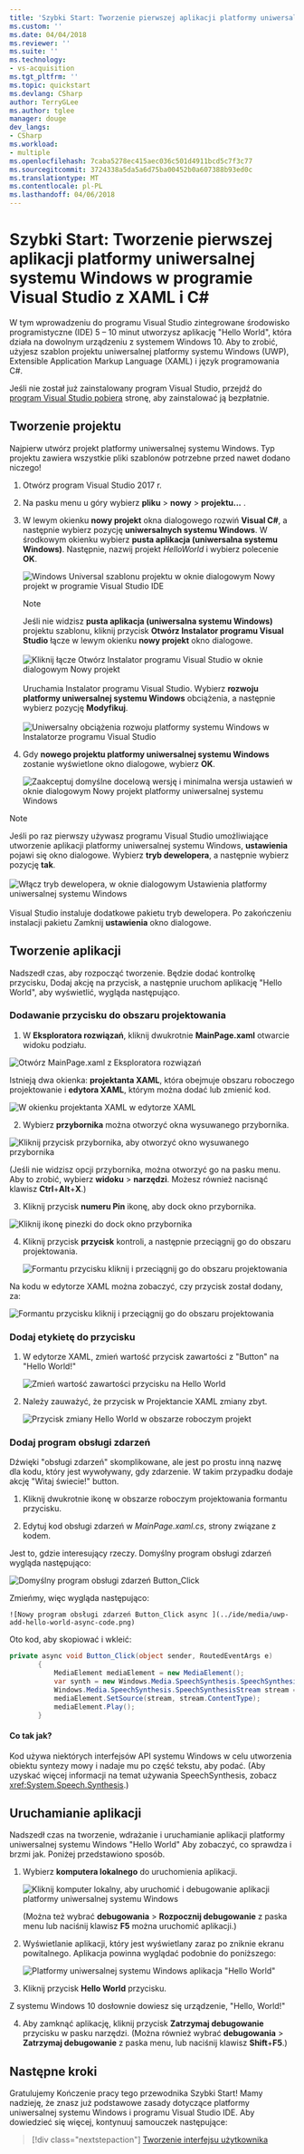 ```yaml
---
title: 'Szybki Start: Tworzenie pierwszej aplikacji platformy uniwersalnej systemu Windows w programie Visual Studio XAML i C# | Dokumentacja firmy Microsoft'
ms.custom: ''
ms.date: 04/04/2018
ms.reviewer: ''
ms.suite: ''
ms.technology:
- vs-acquisition
ms.tgt_pltfrm: ''
ms.topic: quickstart
ms.devlang: CSharp
author: TerryGLee
ms.author: tglee
manager: douge
dev_langs:
- CSharp
ms.workload:
- multiple
ms.openlocfilehash: 7caba5278ec415aec036c501d4911bcd5c7f3c77
ms.sourcegitcommit: 3724338a5da5a6d75ba00452b0a607388b93ed0c
ms.translationtype: MT
ms.contentlocale: pl-PL
ms.lasthandoff: 04/06/2018
---
```

# <a name="quickstart-create-your-first-universal-windows-platform-application-in-visual-studio-with-xaml-and-c35"></a>Szybki Start: Tworzenie pierwszej aplikacji platformy uniwersalnej systemu Windows w programie Visual Studio z XAML i C&#35;

W tym wprowadzeniu do programu Visual Studio zintegrowane środowisko programistyczne (IDE) 5 – 10 minut utworzysz aplikację "Hello World", która działa na dowolnym urządzeniu z systemem Windows 10. Aby to zrobić, użyjesz szablon projektu uniwersalnej platformy systemu Windows (UWP), Extensible Application Markup Language (XAML) i język programowania C#.

Jeśli nie został już zainstalowany program Visual Studio, przejdź do [program Visual Studio pobiera](https://aka.ms/vsdownload?utm_source=mscom&utm_campaign=msdocs) stronę, aby zainstalować ją bezpłatnie.

## <a name="create-a-project"></a>Tworzenie projektu

Najpierw utwórz projekt platformy uniwersalnej systemu Windows. Typ projektu zawiera wszystkie pliki szablonów potrzebne przed nawet dodano niczego!

1. Otwórz program Visual Studio 2017 r.

2. Na pasku menu u góry wybierz **pliku** > **nowy** > **projektu...** .

3. W lewym okienku **nowy projekt** okna dialogowego rozwiń **Visual C#**, a następnie wybierz pozycję **uniwersalnych systemu Windows**. W środkowym okienku wybierz **pusta aplikacja (uniwersalna systemu Windows)**. Następnie, nazwij projekt *HelloWorld* i wybierz polecenie **OK**.

   ![Windows Universal szablonu projektu w oknie dialogowym Nowy projekt w programie Visual Studio IDE](../ide/media/new-project-csharp-uwp-helloworld.png)

   > [!NOTE]
   > Jeśli nie widzisz **pusta aplikacja (uniwersalna systemu Windows)** projektu szablonu, kliknij przycisk **Otwórz Instalator programu Visual Studio** łącze w lewym okienku **nowy projekt** okno dialogowe.<br><br>![Kliknij łącze Otwórz Instalator programu Visual Studio w oknie dialogowym Nowy projekt](../ide/media/vb-open-visual-studio-installer-hello-world.png)<br><br>Uruchamia Instalator programu Visual Studio. Wybierz **rozwoju platformy uniwersalnej systemu Windows** obciążenia, a następnie wybierz pozycję **Modyfikuj**.<br><br>![Uniwersalny obciążenia rozwoju platformy systemu Windows w Instalatorze programu Visual Studio](../ide/media/uwp-dev-workload.png)

4. Gdy **nowego projektu platformy uniwersalnej systemu Windows** zostanie wyświetlone okno dialogowe, wybierz **OK**.

   ![Zaakceptuj domyślne docelową wersję i minimalna wersja ustawień w oknie dialogowym Nowy projekt platformy uniwersalnej systemu Windows](../ide/media/new-uwp-project-target-minver-dialog.png)

  > [!NOTE]
  > Jeśli po raz pierwszy używasz programu Visual Studio umożliwiające utworzenie aplikacji platformy uniwersalnej systemu Windows, **ustawienia** pojawi się okno dialogowe. Wybierz **tryb dewelopera**, a następnie wybierz pozycję **tak**.<br><br>
 ![Włącz tryb dewelopera, w oknie dialogowym Ustawienia platformy uniwersalnej systemu Windows](../ide/media/enable-developer-mode.png)<br><br>Visual Studio instaluje dodatkowe pakietu tryb dewelopera. Po zakończeniu instalacji pakietu Zamknij **ustawienia** okno dialogowe.

## <a name="create-the-application"></a>Tworzenie aplikacji

Nadszedł czas, aby rozpocząć tworzenie. Będzie dodać kontrolkę przycisku, Dodaj akcję na przycisk, a następnie uruchom aplikację "Hello World", aby wyświetlić, wygląda następująco.

### <a name="add-a-button-to-the-design-canvas"></a>Dodawanie przycisku do obszaru projektowania

1. W **Eksploratora rozwiązań**, kliknij dwukrotnie **MainPage.xaml** otwarcie widoku podziału.

  ![Otwórz MainPage.xaml z Eksploratora rozwiązań ](../ide/media/uwp-solution-explorer-MainPage-xaml.png)

  Istnieją dwa okienka: **projektanta XAML**, która obejmuje obszaru roboczego projektowanie i **edytora XAML**, którym można dodać lub zmienić kod.    

  ![W okienku projektanta XAML w edytorze XAML](../ide/media/uwp-xaml-editor.png)

2. Wybierz **przybornika** można otworzyć okna wysuwanego przybornika.

  ![Kliknij przycisk przybornika, aby otworzyć okno wysuwanego przybornika](../ide/media/uwp-toolbox.png)

  (Jeśli nie widzisz opcji przybornika, można otworzyć go na pasku menu. Aby to zrobić, wybierz **widoku** > **narzędzi**. Możesz również nacisnąć klawisz **Ctrl**+**Alt**+**X**.)

3. Kliknij przycisk **numeru Pin** ikonę, aby dock okno przybornika.

  ![Kliknij ikonę pinezki do dock okno przybornika](../ide/media/uwp-toolbox-autohide.png)

4. Kliknij przycisk **przycisk** kontroli, a następnie przeciągnij go do obszaru projektowania.

   ![Formantu przycisku kliknij i przeciągnij go do obszaru projektowania](../ide/media/uwp-toolbox-add-button-control.png)

  Na kodu w edytorze XAML można zobaczyć, czy przycisk został dodany, za:

  ![Formantu przycisku kliknij i przeciągnij go do obszaru projektowania](../ide/media/uwp-xaml-control-code-window.png)

### <a name="add-a-label-to-the-button"></a>Dodaj etykietę do przycisku

1. W edytorze XAML, zmień wartość przycisk zawartości z "Button" na "Hello World!"

   ![Zmień wartość zawartości przycisku na Hello World](../ide/media/uwp-change-button-text-in-xaml-code-window.png)

2. Należy zauważyć, że przycisk w Projektancie XAML zmiany zbyt.

   ![Przycisk zmiany Hello World w obszarze roboczym projekt](../ide/media/uwp-button-text-change-in-design-canvas.png)

### <a name="add-an-event-handler"></a>Dodaj program obsługi zdarzeń

Dźwięki "obsługi zdarzeń" skomplikowane, ale jest po prostu inną nazwę dla kodu, który jest wywoływany, gdy zdarzenie. W takim przypadku dodaje akcję "Witaj świecie!" button.

1. Kliknij dwukrotnie ikonę w obszarze roboczym projektowania formantu przycisku.

2.  Edytuj kod obsługi zdarzeń w *MainPage.xaml.cs*, strony związane z kodem.

 Jest to, gdzie interesujący rzeczy. Domyślny program obsługi zdarzeń wygląda następująco:

   ![Domyślny program obsługi zdarzeń Button_Click ](../ide/media/uwp-button-click-code.png)

 Zmieńmy, więc wygląda następująco:

    ![Nowy program obsługi zdarzeń Button_Click async ](../ide/media/uwp-add-hello-world-async-code.png)

  Oto kod, aby skopiować i wkleić:

  ```C#
  private async void Button_Click(object sender, RoutedEventArgs e)
         {
             MediaElement mediaElement = new MediaElement();
             var synth = new Windows.Media.SpeechSynthesis.SpeechSynthesizer();
             Windows.Media.SpeechSynthesis.SpeechSynthesisStream stream = await synth.SynthesizeTextToStreamAsync("Hello, World!");
             mediaElement.SetSource(stream, stream.ContentType);
             mediaElement.Play();
         }
  ```

#### <a name="what-did-we-just-do"></a>Co tak jak?

Kod używa niektórych interfejsów API systemu Windows w celu utworzenia obiektu syntezy mowy i nadaje mu po część tekstu, aby podać. (Aby uzyskać więcej informacji na temat używania SpeechSynthesis, zobacz <xref:System.Speech.Synthesis>.)

## <a name="run-the-application"></a>Uruchamianie aplikacji

Nadszedł czas na tworzenie, wdrażanie i uruchamianie aplikacji platformy uniwersalnej systemu Windows "Hello World" Aby zobaczyć, co sprawdza i brzmi jak. Poniżej przedstawiono sposób.

1. Wybierz **komputera lokalnego** do uruchomienia aplikacji.

   ![Kliknij komputer lokalny, aby uruchomić i debugowanie aplikacji platformy uniwersalnej systemu Windows](../ide/media/uwp-start-or-debug.png "kliknij komputer lokalny, aby uruchomić i debugowanie aplikacji platformy uniwersalnej systemu Windows")

   (Można też wybrać **debugowania** > **Rozpocznij debugowanie** z paska menu lub naciśnij klawisz **F5** można uruchomić aplikacji.)

2. Wyświetlanie aplikacji, który jest wyświetlany zaraz po zniknie ekranu powitalnego. Aplikacja powinna wyglądać podobnie do poniższego:

   ![Platformy uniwersalnej systemu Windows aplikacja "Hello World"](../ide/media/uwp-hello-world-app.png)

3. Kliknij przycisk **Hello World** przycisku.

 Z systemu Windows 10 dosłownie dowiesz się urządzenie, "Hello, World!"

4. Aby zamknąć aplikację, kliknij przycisk **Zatrzymaj debugowanie** przycisku w pasku narzędzi. (Można również wybrać **debugowania** > **Zatrzymaj debugowanie** z paska menu, lub naciśnij klawisz **Shift**+**F5**.)

## <a name="next-steps"></a>Następne kroki

Gratulujemy Kończenie pracy tego przewodnika Szybki Start! Mamy nadzieję, że znasz już podstawowe zasady dotyczące platformy uniwersalnej systemu Windows i programu Visual Studio IDE. Aby dowiedzieć się więcej, kontynuuj samouczek następujące:

> [!div class="nextstepaction"]
> [Tworzenie interfejsu użytkownika](/windows/uwp/design/basics/xaml-basics-ui)
